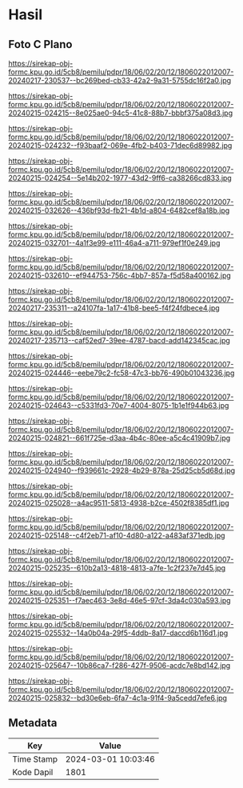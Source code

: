 # Hasil

## Foto C Plano

https://sirekap-obj-formc.kpu.go.id/5cb8/pemilu/pdpr/18/06/02/20/12/1806022012007-20240217-230537--bc269bed-cb33-42a2-9a31-5755dc16f2a0.jpg

https://sirekap-obj-formc.kpu.go.id/5cb8/pemilu/pdpr/18/06/02/20/12/1806022012007-20240215-024215--8e025ae0-94c5-41c8-88b7-bbbf375a08d3.jpg

https://sirekap-obj-formc.kpu.go.id/5cb8/pemilu/pdpr/18/06/02/20/12/1806022012007-20240215-024232--f93baaf2-069e-4fb2-b403-71dec6d89982.jpg

https://sirekap-obj-formc.kpu.go.id/5cb8/pemilu/pdpr/18/06/02/20/12/1806022012007-20240215-024254--5e14b202-1977-43d2-9ff6-ca38266cd833.jpg

https://sirekap-obj-formc.kpu.go.id/5cb8/pemilu/pdpr/18/06/02/20/12/1806022012007-20240215-032626--436bf93d-fb21-4b1d-a804-6482cef8a18b.jpg

https://sirekap-obj-formc.kpu.go.id/5cb8/pemilu/pdpr/18/06/02/20/12/1806022012007-20240215-032701--4a1f3e99-e111-46a4-a711-979ef1f0e249.jpg

https://sirekap-obj-formc.kpu.go.id/5cb8/pemilu/pdpr/18/06/02/20/12/1806022012007-20240215-032610--ef944753-756c-4bb7-857a-f5d58a400162.jpg

https://sirekap-obj-formc.kpu.go.id/5cb8/pemilu/pdpr/18/06/02/20/12/1806022012007-20240217-235311--a24107fa-1a17-41b8-bee5-f4f24fdbece4.jpg

https://sirekap-obj-formc.kpu.go.id/5cb8/pemilu/pdpr/18/06/02/20/12/1806022012007-20240217-235713--caf52ed7-39ee-4787-bacd-add142345cac.jpg

https://sirekap-obj-formc.kpu.go.id/5cb8/pemilu/pdpr/18/06/02/20/12/1806022012007-20240215-024446--eebe79c2-fc58-47c3-bb76-490b01043236.jpg

https://sirekap-obj-formc.kpu.go.id/5cb8/pemilu/pdpr/18/06/02/20/12/1806022012007-20240215-024643--c5331fd3-70e7-4004-8075-1b1e1f944b63.jpg

https://sirekap-obj-formc.kpu.go.id/5cb8/pemilu/pdpr/18/06/02/20/12/1806022012007-20240215-024821--661f725e-d3aa-4b4c-80ee-a5c4c41909b7.jpg

https://sirekap-obj-formc.kpu.go.id/5cb8/pemilu/pdpr/18/06/02/20/12/1806022012007-20240215-024940--f939661c-2928-4b29-878a-25d25cb5d68d.jpg

https://sirekap-obj-formc.kpu.go.id/5cb8/pemilu/pdpr/18/06/02/20/12/1806022012007-20240215-025028--a4ac9511-5813-4938-b2ce-4502f8385df1.jpg

https://sirekap-obj-formc.kpu.go.id/5cb8/pemilu/pdpr/18/06/02/20/12/1806022012007-20240215-025148--c4f2eb71-af10-4d80-a122-a483af371edb.jpg

https://sirekap-obj-formc.kpu.go.id/5cb8/pemilu/pdpr/18/06/02/20/12/1806022012007-20240215-025235--610b2a13-4818-4813-a7fe-1c2f237e7d45.jpg

https://sirekap-obj-formc.kpu.go.id/5cb8/pemilu/pdpr/18/06/02/20/12/1806022012007-20240215-025351--f7aec463-3e8d-46e5-97cf-3da4c030a593.jpg

https://sirekap-obj-formc.kpu.go.id/5cb8/pemilu/pdpr/18/06/02/20/12/1806022012007-20240215-025532--14a0b04a-29f5-4ddb-8a17-daccd6b116d1.jpg

https://sirekap-obj-formc.kpu.go.id/5cb8/pemilu/pdpr/18/06/02/20/12/1806022012007-20240215-025647--10b86ca7-f286-427f-9506-acdc7e8bd142.jpg

https://sirekap-obj-formc.kpu.go.id/5cb8/pemilu/pdpr/18/06/02/20/12/1806022012007-20240215-025832--bd30e6eb-6fa7-4c1a-91f4-9a5cedd7efe6.jpg


## Metadata

| Key        | Value               |
| ---------- | ------------------- |
| Time Stamp | 2024-03-01 10:03:46 |
| Kode Dapil | 1801                |



